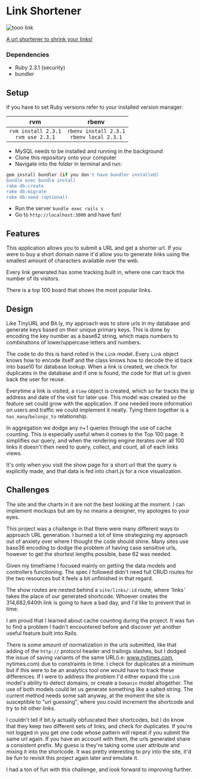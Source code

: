 # Link Shortener

![toon link](https://media.giphy.com/media/10tXRzZ3yObQ1G/giphy.gif)

[A url shortener to shrink your links!](https://toonlinks.herokuapp.com/)

### Dependencies

- Ruby 2.3.1 (security)
- bundler

## Setup

If you have to set Ruby versions refer to your installed version manager:

|rvm|rbenv|
|:---:|:---:|
|`rvm install 2.3.1`<br>`rvm use 2.3.1` |`rbenv install 2.3.1`<br>`rbenv local 2.3.1`|

- MySQL needs to be installed and running in the background
- Clone this repository onto your computer
- Navigate into the folder in terminal and run:

```bash
gem install bundler (if you don't have bundler installed)
bundle exec bundle install
rake db:create
rake db:migrate
rake db:seed (optional)
```
- Run the server `bundle exec rails s`
- Go to `http://localhost:3000` and have fun!

## Features

This application allows you to submit a URL and get a shorter url. If you were to buy a short domain name it'd allow you to generate links using the smallest amount of characters available over the web.

Every link generated has some tracking built in, where one can track the number of its visitors.

There is a top 100 board that shows the most popular links.

## Design

Like TinyURL and Bit.ly, my approach was to store urls in my database and generate keys based on their unique primary keys. This is done by encoding the key number as a base62 string, which maps numbers to combinations of lower/uppercase letters and numbers.

The code to do this is hand rolled in the `Link` model. Every `Link` object knows how to encode itself and the class knows how to decode the id back into base10 for database lookup. When a link is created, we check for duplicates in the database and if one is found, the code for that url is given back the user for reuse.

Everytime a link is visited, a `View` object is created, which so far tracks the ip address and date of the visit for later use. This model was created so the feature set could grow with the application. If one needed more information on users and traffic we could implement it neatly. Tying them together is a `has_many`/`belongs_to` relationship.

In aggregation we dodge any n+1 queries through the use of cache counting. This is especially useful when it comes to the Top 100 page. It simplifies our query, and when the rendering engine iterates over all 100 links it doesn't then need to query, collect, and count, all of each links views.

It's only when you visit the show page for a short url that the query is explicitly made, and that data is fed into chart.js for a nice visualization.

## Challenges

The site and the charts in it are not the best looking at the moment. I can implement mockups but am by no means a designer, my apologies to your eyes.

This project was a challenge in that there were many different ways to approach URL generation. I burned a lot of time strategizing my approach out of anxiety over where I thought the code should shine. Many sites use base36 encoding to dodge the problem of having case sensitive urls, however to get the shortest lengths possible, base 62 was needed.

Given my timeframe I focused mainly on getting the data models and controllers functioning. The spec I followed didn't need full CRUD routes for the two resources but it feels a bit unfinished in that regard.

The show routes are nested behind a `site/links/:id` route, where 'links' takes the place of our generated shortcode. Whoever creates the 314,682,640th link is going to have a bad day, and I'd like to prevent that in time.

I am proud that I learned about cache counting during the project. It was fun to find a problem I hadn't encountered before and discover yet another useful feature built into Rails.

There is some amount of normalization in the urls submitted, like that adding of the `http://` protocol header and trailings slashes, but I dodged the issue of saving variants of the same URL(i.e: www.nytimes.com, nytimes.com) due to constraints in time. I check for duplicates at a minimum but if this were to be an analytics tool one would have to track these differences. If I were to address the problem I'd either expand the `Link` model's ability to detect domains, or create a `Domanin` model altogether. The use of both models could let us generate something like a salted string. The current method needs some salt anyway, at the moment the site is susceptible to "url guessing", where you could increment the shortcode and try to hit other links.

I couldn't tell if bit.ly actually obfuscated their shortcodes, but I do know that they keep two different sets of links, and check for duplicates. If you're not logged in you get one code whose pattern will repeat if you submit the same url again. If you have an account with them, the urls generated share a consistent prefix. My guess is they're taking some user attribute and mixing it into the shortcode. It was pretty interesting to pry into the site, it'd be fun to revisit this project again later and emulate it.

I had a ton of fun with this challenge, and look forward to improving further.







